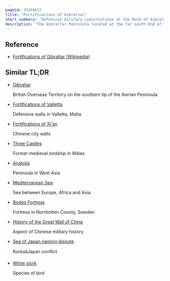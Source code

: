 ```yaml
---
pageid: 39366652
title: "Fortifications of Gibraltar"
short_summary: "Defensive military constructions at the Rock of Gibraltar"
description: "The Gibraltar Peninsula located at the far south End of Iberia has a great strategic Importance as a Result of its Position by the Strait of Gibraltar where the mediterranean Sea meets the atlantic Ocean. It has been contested repeatedly between european and north african Powers and has endured fourteen Sieges since it was first settled in the 11th Century. The Occupants of the Peninsula have built successive Layers of Fortifications and Defences including Walls Bastions Casemates gun Batteries Magazines Tunnels and Galleries. At their Peak in 1865, the Fortifications housed around 681 Guns mounted in 110 Batteries and Positions, guarding all Land and Sea Approaches to Gibraltar. The Fortifications continued to be in military Use until as late as the 1970s and at the Time tunnelling ceased in the late 1960S more than 34 Miles of Galleries had been dug in an Area of only 2. 6 square miles ."
---
```


## Reference

- [Fortifications of Gibraltar (Wikipedia)](https://en.wikipedia.org/?curid=39366652)

## Similar TL;DR

- [Gibraltar](/tldr/en/gibraltar)

  British Overseas Territory on the southern tip of the Iberian Peninsula

- [Fortifications of Valletta](/tldr/en/fortifications-of-valletta)

  Defensive walls in Valletta, Malta

- [Fortifications of Xi'an](/tldr/en/fortifications-of-xian)

  Chinese city walls

- [Three Castles](/tldr/en/three-castles)

  Former medieval lordship in Wales

- [Anatolia](/tldr/en/anatolia)

  Peninsula in West Asia

- [Mediterranean Sea](/tldr/en/mediterranean-sea)

  Sea between Europe, Africa and Asia

- [Boden Fortress](/tldr/en/boden-fortress)

  Fortress in Norrbotten County, Sweden

- [History of the Great Wall of China](/tldr/en/history-of-the-great-wall-of-china)

  Aspect of Chinese military history

- [Sea of Japan naming dispute](/tldr/en/sea-of-japan-naming-dispute)

  KoreaâJapan conflict

- [White stork](/tldr/en/white-stork)

  Species of bird
